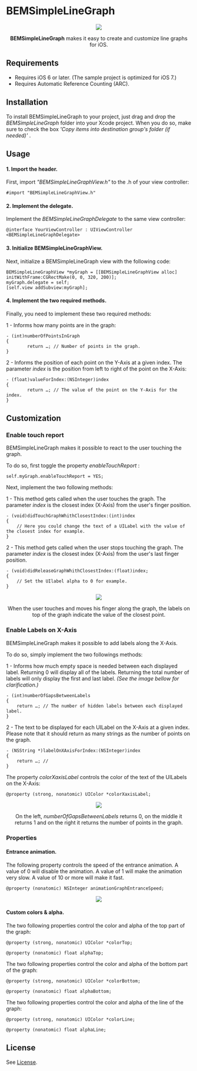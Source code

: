 # BEMSimpleLineGraph

<p align="center"><img src="http://img843.imageshack.us/img843/3821/ru8f.png"/></p>	

<p align="center">
<b>BEMSimpleLineGraph</b> makes it easy to create and customize line graphs for iOS.
</p>

## Requirements

- Requires iOS 6 or later. (The sample project is optimized for iOS 7.)
- Requires Automatic Reference Counting (ARC).

## Installation

To install BEMSimpleLineGraph to your project, just drag and drop the <i> BEMSimpleLineGraph </i> folder into your Xcode project. When you do so, make sure to check the box <i> 
'Copy items into destination group's folder (if needed)' </i>.

## Usage

#### 1. Import the header.

First, import <i> "BEMSimpleLineGraphView.h" </i> to the .h of your view controller:

	#import "BEMSimpleLineGraphView.h"

#### 2. Implement the delegate.
    
Implement the <i> BEMSimpleLineGraphDelegate </i> to the same view controller:

	@interface YourViewController : UIViewController <BEMSimpleLineGraphDelegate>

#### 3. Initialize BEMSimpleLineGraphView.

Next, initialize a BEMSimpleLineGraph view with the following code:

	BEMSimpleLineGraphView *myGraph = [[BEMSimpleLineGraphView alloc] initWithFrame:CGRectMake(0, 0, 320, 200)];
	myGraph.delegate = self;
	[self.view addSubview:myGraph];

#### 4. Implement the two required methods.

Finally, you need to implement these two required methods:

1 - Informs how many points are in the graph:

	- (int)numberOfPointsInGraph
	{
    		return …; // Number of points in the graph.
	}

2 - Informs the position of each point on the Y-Axis at a given index. The parameter <i> index </i> is the position from left to right of the point on the X-Axis:

	- (float)valueForIndex:(NSInteger)index
	{
    		return …; // The value of the point on the Y-Axis for the index.
	}

## Customization

### Enable touch report

BEMSimpleLineGraph makes it possible to react to the user touching the graph.

To do so, first toggle the property <i> enableTouchReport </i>:

	self.myGraph.enableTouchReport = YES;

Next, implement the two following methods:

1 - This method gets called when the user touches the graph. The parameter <i> index </i> is the closest index (X-Axis) from the user's finger position.

	- (void)didTouchGraphWhithClosestIndex:(int)index
	{
		// Here you could change the text of a UILabel with the value of the closest index for example.
	}

2 - This method gets called when the user stops touching the graph. The parameter <i> index </i> is the closest index (X-Axis) from the user's last finger position.

	- (void)didReleaseGraphWhithClosestIndex:(float)index;
	{
		// Set the UIlabel alpha to 0 for example.
	}

<p align="center"><img src="http://img30.imageshack.us/img30/4479/gt3s.png"/></p>
<p align="center">
When the user touches and moves his finger along the graph, the labels on top of the graph indicate the value of the closest point.
</p>

### Enable Labels on X-Axis

BEMSimpleLineGraph makes it possible to add labels along the X-Axis.

To do so, simply implement the two followings methods:

1 - Informs how much empty space is needed between each displayed label. Returning 0 will display all of the labels. Returning the total number of labels will only display the first and last label. <i> (See the image bellow for clarification.) </i>

	- (int)numberOfGapsBetweenLabels
	{
		return …; // The number of hidden labels between each displayed label.
	}

2 - The text to be displayed for each UILabel on the X-Axis at a given index. Please note that it should return as many strings as the number of points on the graph.

	- (NSString *)labelOnXAxisForIndex:(NSInteger)index
	{
		return …; // 
	}

The property <i> colorXaxisLabel </i> controls the color of the text of the UILabels on the X-Axis:

	@property (strong, nonatomic) UIColor *colorXaxisLabel;


<p align="center"><img src="http://img838.imageshack.us/img838/9329/tz01.png"/></p>	

<p align="center">
On the left, <i> numberOfGapsBetweenLabels </i> returns 0, on the middle it returns 1 and on the right it returns the number of points in the graph.
</p>

### Properties

#### Entrance animation.

The following property controls the speed of the entrance animation.
A value of 0 will disable the animation.
A value of 1 will make the animation very slow.
A value of 10 or more will make it fast.

	@property (nonatomic) NSInteger animationGraphEntranceSpeed;

<p align="center"><img src="http://img819.imageshack.us/img819/4290/3vs.gif"/></p>

#### Custom colors & alpha.

The two following properties control the color and alpha of the top part of the graph:

	@property (strong, nonatomic) UIColor *colorTop;

	@property (nonatomic) float alphaTop;


The two following properties control the color and alpha of the bottom part of the graph:

	@property (strong, nonatomic) UIColor *colorBottom;

	@property (nonatomic) float alphaBottom;

The two following properties control the color and alpha of the line of the graph:

	@property (strong, nonatomic) UIColor *colorLine;

	@property (nonatomic) float alphaLine;

## License

See <a href="https://github.com/Boris-Em/BEMSimpleLineGraph/blob/master/LICENSE.md" target="_blank">License</a>.
